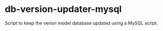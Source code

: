 db-version-updater-mysql
========================

Script to keep the verion model database updated using a MySQL script.
